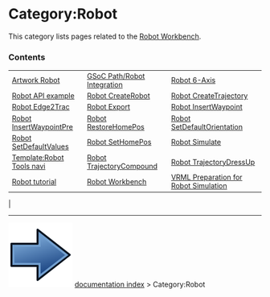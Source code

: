 # Category:Robot
This category lists pages related to the [Robot Workbench](Robot_Workbench.md).

### Contents

|     |     |     |
| --- | --- | --- |
| [Artwork Robot](Artwork_Robot.md) | [GSoC Path/Robot Integration](GSoC_Path/Robot_Integration.md) | [Robot 6-Axis](Robot_6-Axis.md) |
| [Robot API example](Robot_API_example.md) | [Robot CreateRobot](Robot_CreateRobot.md) | [Robot CreateTrajectory](Robot_CreateTrajectory.md) |
| [Robot Edge2Trac](Robot_Edge2Trac.md) | [Robot Export](Robot_Export.md) | [Robot InsertWaypoint](Robot_InsertWaypoint.md) |
| [Robot InsertWaypointPre](Robot_InsertWaypointPre.md) | [Robot RestoreHomePos](Robot_RestoreHomePos.md) | [Robot SetDefaultOrientation](Robot_SetDefaultOrientation.md) |
| [Robot SetDefaultValues](Robot_SetDefaultValues.md) | [Robot SetHomePos](Robot_SetHomePos.md) | [Robot Simulate](Robot_Simulate.md) |
| [Template:Robot Tools navi](Template_Robot_Tools_navi.md) | [Robot TrajectoryCompound](Robot_TrajectoryCompound.md) | [Robot TrajectoryDressUp](Robot_TrajectoryDressUp.md) |
| [Robot tutorial](Robot_tutorial.md) | [Robot Workbench](Robot_Workbench.md) | [VRML Preparation for Robot Simulation](VRML_Preparation_for_Robot_Simulation.md) |
|



---
![](images/Button_right.svg) [documentation index](../README.md) > Category:Robot

